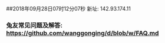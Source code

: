 ##2018年09月28日07时12分07秒 新址: 142.93.174.11
### 兔友常见问题及解答: https://github.com/wanggonging/d/blob/w/FAQ.md

